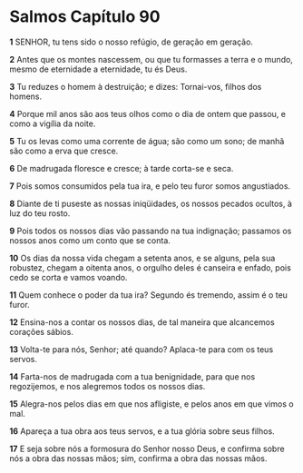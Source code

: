 # Salmos Capítulo 90

**1** 	SENHOR, tu tens sido o nosso refúgio, de geração em geração.

**2** 	Antes que os montes nascessem, ou que tu formasses a terra e o mundo, mesmo de eternidade a eternidade, tu és Deus.

**3** 	Tu reduzes o homem à destruição; e dizes: Tornai-vos, filhos dos homens.

**4** 	Porque mil anos são aos teus olhos como o dia de ontem que passou, e como a vigília da noite.

**5** 	Tu os levas como uma corrente de água; são como um sono; de manhã são como a erva que cresce.

**6** 	De madrugada floresce e cresce; à tarde corta-se e seca.

**7** 	Pois somos consumidos pela tua ira, e pelo teu furor somos angustiados.

**8** 	Diante de ti puseste as nossas iniqüidades, os nossos pecados ocultos, à luz do teu rosto.

**9** 	Pois todos os nossos dias vão passando na tua indignação; passamos os nossos anos como um conto que se conta.

**10** 	Os dias da nossa vida chegam a setenta anos, e se alguns, pela sua robustez, chegam a oitenta anos, o orgulho deles é canseira e enfado, pois cedo se corta e vamos voando.

**11** 	Quem conhece o poder da tua ira? Segundo és tremendo, assim é o teu furor.

**12** 	Ensina-nos a contar os nossos dias, de tal maneira que alcancemos corações sábios.

**13** 	Volta-te para nós, Senhor; até quando? Aplaca-te para com os teus servos.

**14** 	Farta-nos de madrugada com a tua benignidade, para que nos regozijemos, e nos alegremos todos os nossos dias.

**15** 	Alegra-nos pelos dias em que nos afligiste, e pelos anos em que vimos o mal.

**16** 	Apareça a tua obra aos teus servos, e a tua glória sobre seus filhos.

**17** 	E seja sobre nós a formosura do Senhor nosso Deus, e confirma sobre nós a obra das nossas mãos; sim, confirma a obra das nossas mãos.

